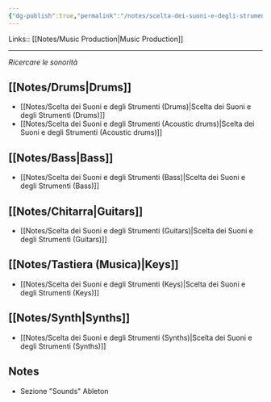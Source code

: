```yaml
---
{"dg-publish":true,"permalink":"/notes/scelta-dei-suoni-e-degli-strumenti/"}
---
```


Links:: [[Notes/Music Production\|Music Production]]

---
_Ricercare le sonorità_

## [[Notes/Drums\|Drums]]

- [[Notes/Scelta dei Suoni e degli Strumenti (Drums)\|Scelta dei Suoni e degli Strumenti (Drums)]]
- [[Notes/Scelta dei Suoni e degli Strumenti (Acoustic drums)\|Scelta dei Suoni e degli Strumenti (Acoustic drums)]]

## [[Notes/Bass\|Bass]]

- [[Notes/Scelta dei Suoni e degli Strumenti (Bass)\|Scelta dei Suoni e degli Strumenti (Bass)]]


## [[Notes/Chitarra\|Guitars]]

- [[Notes/Scelta dei Suoni e degli Strumenti (Guitars)\|Scelta dei Suoni e degli Strumenti (Guitars)]]


## [[Notes/Tastiera (Musica)\|Keys]]

- [[Notes/Scelta dei Suoni e degli Strumenti (Keys)\|Scelta dei Suoni e degli Strumenti (Keys)]]


## [[Notes/Synth\|Synths]]

- [[Notes/Scelta dei Suoni e degli Strumenti (Synths)\|Scelta dei Suoni e degli Strumenti (Synths)]]


## Notes

- Sezione "Sounds" Ableton


